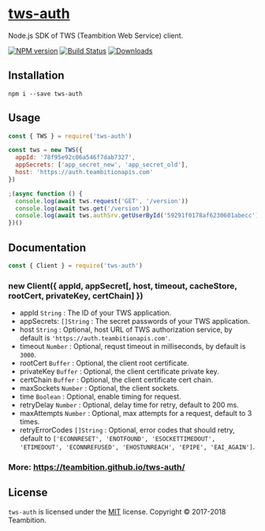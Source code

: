 # [tws-auth](https://github.com/teambition/tws-auth)
Node.js SDK of TWS (Teambition Web Service) client.

[![NPM version][npm-image]][npm-url]
[![Build Status][travis-image]][travis-url]
[![Downloads][downloads-image]][downloads-url]

## Installation

```
npm i --save tws-auth
```

## Usage

```js
const { TWS } = require('tws-auth')

const tws = new TWS({
  appId: '78f95e92c06a546f7dab7327',
  appSecrets: ['app_secret_new', 'app_secret_old'],
  host: 'https://auth.teambitionapis.com'
})

;(async function () {
  console.log(await tws.request('GET', '/version'))
  console.log(await tws.get('/version'))
  console.log(await tws.authSrv.getUserById('59291f0178af6230601abecc'))
})()
```

## Documentation

```js
const { Client } = require('tws-auth')
```

### new Client({ appId, appSecret[, host, timeout, cacheStore, rootCert, privateKey, certChain] })

- appId `String` : The ID of your TWS application.
- appSecrets: `[]String` : The secret passwords of your TWS application.
- host `String` : Optional, host URL of TWS authorization service, by default is `'https://auth.teambitionapis.com'`.
- timeout `Number` : Optional, requst timeout in milliseconds, by default is `3000`.
- rootCert `Buffer` : Optional, the client root certificate.
- privateKey `Buffer` : Optional, the client certificate private key.
- certChain `Buffer` : Optional, the client certificate cert chain.
- maxSockets `Number` : Optional, the client sockets.
- time `Boolean` : Optional, enable timing for request.
- retryDelay `Number` : Optional, delay time for retry, default to 200 ms.
- maxAttempts `Number` : Optional, max attempts for a request, default to 3 times.
- retryErrorCodes `[]String` : Optional, error codes that should retry, default to `['ECONNRESET', 'ENOTFOUND', 'ESOCKETTIMEDOUT', 'ETIMEDOUT', 'ECONNREFUSED', 'EHOSTUNREACH', 'EPIPE', 'EAI_AGAIN']`.

### More: https://teambition.github.io/tws-auth/

## License
`tws-auth` is licensed under the [MIT](https://github.com/teambition/tws-auth/blob/master/LICENSE) license.
Copyright &copy; 2017-2018 Teambition.

[npm-url]: https://www.npmjs.com/package/tws-auth
[npm-image]: https://img.shields.io/npm/v/tws-auth.svg

[travis-url]: https://travis-ci.org/teambition/tws-auth
[travis-image]: http://img.shields.io/travis/teambition/tws-auth.svg

[downloads-url]: https://npmjs.org/package/tws-auth
[downloads-image]: https://img.shields.io/npm/dm/tws-auth.svg?style=flat-square

